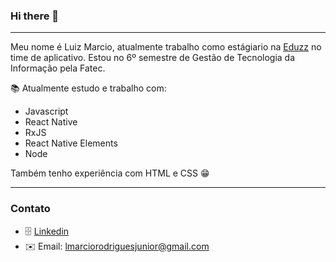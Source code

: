 ### Hi there 🤪
---

Meu nome é Luiz Marcio, atualmente trabalho como estágiario na [Eduzz](https://www.eduzz.com/) no time de aplicativo. Estou no 6º semestre de Gestão de Tecnologia da Informação pela Fatec.

📚 Atualmente estudo e trabalho com:
- Javascript
- React Native
- RxJS
- React Native Elements
- Node

Também tenho experiência com HTML e CSS 😁

---

### Contato
- 🗄 [Linkedin](https://www.linkedin.com/in/marciordj/) 
- ✉️ Email: [lmarciorodriguesjunior@gmail.com](lmarciorodriguesjunior@gmail.com)



  

<!--
**marciordj/marciordj** is a ✨ _special_ ✨ repository because its `README.md` (this file) appears on your GitHub profile.

Here are some ideas to get you started:

- 🔭 I’m currently working on ...
- 🌱 I’m currently learning ...
- 👯 I’m looking to collaborate on ...
- 🤔 I’m looking for help with ...
- 💬 Ask me about ...
- 📫 How to reach me: ...
- 😄 Pronouns: ...
- ⚡ Fun fact: ...
-->
